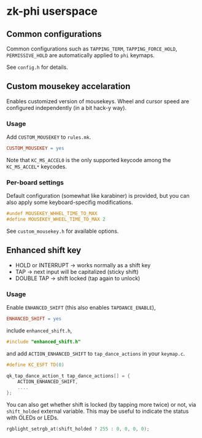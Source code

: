 # zk-phi userspace
## Common configurations

Common configurations such as `TAPPING_TERM`, `TAPPING_FORCE_HOLD`, `PERMISSIVE_HOLD` are automatically applied to `phi` keymaps.

See `config.h` for details.

## Custom mousekey accelaration

Enables customized version of mousekeys. Wheel and cursor speed are configured independently (in a bit hack-y way).

### Usage

Add `CUSTOM_MOUSEKEY` to `rules.mk`.

```mk
CUSTOM_MOUSEKEY = yes
```

Note that `KC_MS_ACCEL0` is the only supported keycode among the `KC_MS_ACCEL*` keycodes.

### Per-board settings

Default configuration (somewhat like karabiner) is provided, but you can also apply some keyboard-specifig modifications.

```c
#undef MOUSEKEY_WHHEL_TIME_TO_MAX
#define MOUSEKEY_WHEEL_TIME_TO_MAX 2
```

See `custom_mousekey.h` for available options.

## Enhanced shift key

- HOLD or INTERRUPT -> works normally as a shift key
- TAP -> next input will be capitalized (sticky shift)
- DOUBLE TAP -> shift locked (tap again to unlock)

### Usage

Enable `ENHANCED_SHIFT` (this also enables `TAPDANCE_ENABLE`),

```mk
ENHANCED_SHIFT = yes
```

include `enhanced_shift.h`,

```c
#include "enhanced_shift.h"
```

and add `ACTION_ENHANCED_SHIFT` to `tap_dance_actions` in your `keymap.c`.

```c
#define KC_ESFT TD(0)

qk_tap_dance_action_t tap_dance_actions[] = {
    ACTION_ENHANCED_SHIFT,
    ....
};
```

You can also get whether shift is locked (by tapping more twice) or not, via `shift_holded` external variable. This may be useful to indicate the status with OLEDs or LEDs.

```c
rgblight_setrgb_at(shift_holded ? 255 : 0, 0, 0, 0);
```
